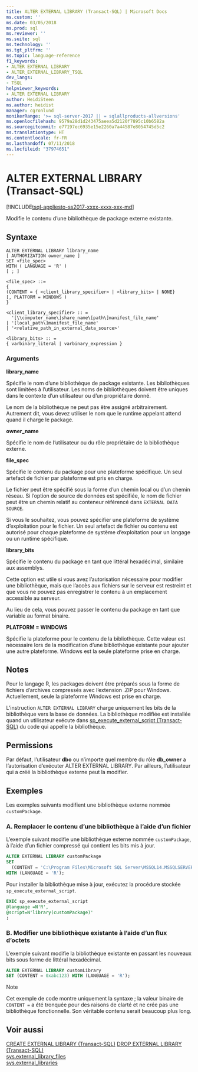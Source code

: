 ```yaml
---
title: ALTER EXTERNAL LIBRARY (Transact-SQL) | Microsoft Docs
ms.custom: ''
ms.date: 03/05/2018
ms.prod: sql
ms.reviewer: ''
ms.suite: sql
ms.technology: ''
ms.tgt_pltfrm: ''
ms.topic: language-reference
f1_keywords:
- ALTER EXTERNAL LIBRARY
- ALTER_EXTERNAL_LIBRARY_TSQL
dev_langs:
- TSQL
helpviewer_keywords:
- ALTER EXTERNAL LIBRARY
author: HeidiSteen
ms.author: heidist
manager: cgronlund
monikerRange: '>= sql-server-2017 || = sqlallproducts-allversions'
ms.openlocfilehash: 9579a28d1d243475aeea5d2120f7895c10b6582a
ms.sourcegitcommit: e77197ec6935e15e2260a7a44587e8054745d5c2
ms.translationtype: HT
ms.contentlocale: fr-FR
ms.lasthandoff: 07/11/2018
ms.locfileid: "37974651"
---
```

# <a name="alter-external-library-transact-sql"></a>ALTER EXTERNAL LIBRARY (Transact-SQL)  

[!INCLUDE[tsql-appliesto-ss2017-xxxx-xxxx-xxx-md](../../includes/tsql-appliesto-ss2017-xxxx-xxxx-xxx-md.md)]

Modifie le contenu d’une bibliothèque de package externe existante.

## <a name="syntax"></a>Syntaxe

```text
ALTER EXTERNAL LIBRARY library_name
[ AUTHORIZATION owner_name ]
SET <file_spec>
WITH ( LANGUAGE = 'R' )
[ ; ]

<file_spec> ::=
{
(CONTENT = { <client_library_specifier> | <library_bits> | NONE}
[, PLATFORM = WINDOWS )
}

<client_library_specifier> :: =
  '[\\computer_name\]share_name\[path\]manifest_file_name'
| '[local_path\]manifest_file_name'
| '<relative_path_in_external_data_source>'

<library_bits> :: =
{ varbinary_literal | varbinary_expression }
```

### <a name="arguments"></a>Arguments

**library_name**

Spécifie le nom d’une bibliothèque de package existante. Les bibliothèques sont limitées à l’utilisateur. Les noms de bibliothèques doivent être uniques dans le contexte d’un utilisateur ou d’un propriétaire donné.

Le nom de la bibliothèque ne peut pas être assigné arbitrairement. Autrement dit, vous devez utiliser le nom que le runtime appelant attend quand il charge le package.

**owner_name**

Spécifie le nom de l’utilisateur ou du rôle propriétaire de la bibliothèque externe.

**file_spec**

Spécifie le contenu du package pour une plateforme spécifique. Un seul artefact de fichier par plateforme est pris en charge.

Le fichier peut être spécifié sous la forme d’un chemin local ou d’un chemin réseau. Si l’option de source de données est spécifiée, le nom de fichier peut être un chemin relatif au conteneur référencé dans `EXTERNAL DATA SOURCE`.

Si vous le souhaitez, vous pouvez spécifier une plateforme de système d’exploitation pour le fichier. Un seul artefact de fichier ou contenu est autorisé pour chaque plateforme de système d’exploitation pour un langage ou un runtime spécifique.

**library_bits**

Spécifie le contenu du package en tant que littéral hexadécimal, similaire aux assemblys. 

Cette option est utile si vous avez l’autorisation nécessaire pour modifier une bibliothèque, mais que l’accès aux fichiers sur le serveur est restreint et que vous ne pouvez pas enregistrer le contenu à un emplacement accessible au serveur.

Au lieu de cela, vous pouvez passer le contenu du package en tant que variable au format binaire.

**PLATFORM = WINDOWS**

Spécifie la plateforme pour le contenu de la bibliothèque. Cette valeur est nécessaire lors de la modification d’une bibliothèque existante pour ajouter une autre plateforme. Windows est la seule plateforme prise en charge.

## <a name="remarks"></a>Notes 

Pour le langage R, les packages doivent être préparés sous la forme de fichiers d’archives compressés avec l’extension .ZIP pour Windows. Actuellement, seule la plateforme Windows est prise en charge.  

L’instruction `ALTER EXTERNAL LIBRARY` charge uniquement les bits de la bibliothèque vers la base de données. La bibliothèque modifiée est installée quand un utilisateur exécute dans [sp_execute_external_script (Transact-SQL)](../../relational-databases/system-stored-procedures/sp-execute-external-script-transact-sql.md) du code qui appelle la bibliothèque.

## <a name="permissions"></a>Permissions

Par défaut, l’utilisateur **dbo** ou n’importe quel membre du rôle **db_owner** a l’autorisation d’exécuter ALTER EXTERNAL LIBRARY. Par ailleurs, l’utilisateur qui a créé la bibliothèque externe peut la modifier.

## <a name="examples"></a>Exemples

Les exemples suivants modifient une bibliothèque externe nommée `customPackage`.

### <a name="a-replace-the-contents-of-a-library-using-a-file"></a>A. Remplacer le contenu d’une bibliothèque à l’aide d’un fichier

L’exemple suivant modifie une bibliothèque externe nommée `customPackage`, à l’aide d’un fichier compressé qui contient les bits mis à jour.

```sql
ALTER EXTERNAL LIBRARY customPackage 
SET 
  (CONTENT = 'C:\Program Files\Microsoft SQL Server\MSSQL14.MSSQLSERVER\customPackage.zip')
WITH (LANGUAGE = 'R');
```

Pour installer la bibliothèque mise à jour, exécutez la procédure stockée `sp_execute_external_script`.

```sql
EXEC sp_execute_external_script 
@language =N'R', 
@script=N'library(customPackage)'
;
```

### <a name="b-alter-an-existing-library-using-a-byte-stream"></a>B. Modifier une bibliothèque existante à l’aide d’un flux d’octets

L’exemple suivant modifie la bibliothèque existante en passant les nouveaux bits sous forme de littéral hexadécimal.

```SQL
ALTER EXTERNAL LIBRARY customLibrary 
SET (CONTENT = 0xabc123) WITH (LANGUAGE = 'R');
```

> [!NOTE]
> Cet exemple de code montre uniquement la syntaxe ; la valeur binaire de `CONTENT =` a été tronquée pour des raisons de clarté et ne crée pas une bibliothèque fonctionnelle. Son véritable contenu serait beaucoup plus long.

## <a name="see-also"></a>Voir aussi

[CREATE EXTERNAL LIBRARY (Transact-SQL)](create-external-library-transact-sql.md)
[DROP EXTERNAL LIBRARY (Transact-SQL)](drop-external-library-transact-sql.md)  
[sys.external_library_files](../../relational-databases/system-catalog-views/sys-external-library-files-transact-sql.md)  
[sys.external_libraries](../../relational-databases/system-catalog-views/sys-external-libraries-transact-sql.md) 
